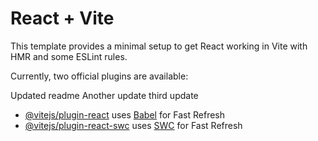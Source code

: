 # React + Vite

This template provides a minimal setup to get React working in Vite with HMR and some ESLint rules.

Currently, two official plugins are available:

Updated readme
Another update
third update

- [@vitejs/plugin-react](https://github.com/vitejs/vite-plugin-react/blob/main/packages/plugin-react/README.md) uses [Babel](https://babeljs.io/) for Fast Refresh
- [@vitejs/plugin-react-swc](https://github.com/vitejs/vite-plugin-react-swc) uses [SWC](https://swc.rs/) for Fast Refresh
